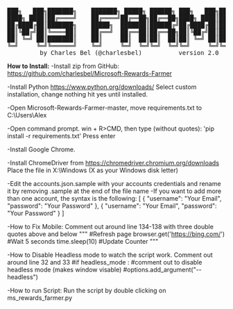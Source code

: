 <pre align="center">
███╗   ███╗███████╗    ███████╗ █████╗ ██████╗ ███╗   ███╗███████╗██████╗ 
████╗ ████║██╔════╝    ██╔════╝██╔══██╗██╔══██╗████╗ ████║██╔════╝██╔══██╗
██╔████╔██║███████╗    █████╗  ███████║██████╔╝██╔████╔██║█████╗  ██████╔╝
██║╚██╔╝██║╚════██║    ██╔══╝  ██╔══██║██╔══██╗██║╚██╔╝██║██╔══╝  ██╔══██╗
██║ ╚═╝ ██║███████║    ██║     ██║  ██║██║  ██║██║ ╚═╝ ██║███████╗██║  ██║
╚═╝     ╚═╝╚══════╝    ╚═╝     ╚═╝  ╚═╝╚═╝  ╚═╝╚═╝     ╚═╝╚══════╝╚═╝  ╚═╝
       by Charles Bel (@charlesbel)          version 2.0
</pre>
**How to Install:**
-Install zip from GitHub: https://github.com/charlesbel/Microsoft-Rewards-Farmer

-Install Python https://www.python.org/downloads/
	Select custom installation, change nothing hit yes until installed. 

-Open Microsoft-Rewards-Farmer-master, move requirements.txt to C:\Users\Alex

-Open command prompt. win + R>CMD, then type (without quotes): 'pip install -r requirements.txt' 	Press enter

-Install Google Chrome.

-Install ChromeDriver from https://chromedriver.chromium.org/downloads
	Place the file in X:\Windows (X as your Windows disk letter)

-Edit the accounts.json.sample with your accounts credentials and rename it by removing .sample at the end of the file name
-If you want to add more than one account, the syntax is the following:
[
    {
        "username": "Your Email",
        "password": "Your Password"
    },
    {
        "username": "Your Email",
        "password": "Your Password"
    }
]


-How to Fix Mobile:
Comment out around line 134-138 with three double quotes above and below 
    """
    #Refresh page
    browser.get('https://bing.com/')
    #Wait 5 seconds
    time.sleep(10)
    #Update Counter
    """

-How to Disable Headless mode to watch the script work. Comment out around line 32 and 33
#if headless_mode : #comment out to disable headless mode (makes window visable)
#options.add_argument("--headless")


-How to run Script:
Run the script by double clicking on ms_rewards_farmer.py

